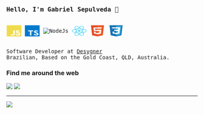 <samp>

### Hello, I'm Gabriel Sepulveda 👋

<div style="display: inline_block"><br>
  <img align="center" alt="Javascript" height="30" width="40" src="https://raw.githubusercontent.com/devicons/devicon/master/icons/javascript/javascript-plain.svg">
  <img align="center" alt="Typescript" height="30" width="40" src="https://raw.githubusercontent.com/devicons/devicon/master/icons/typescript/typescript-plain.svg">
  <img align="center" alt="NodeJs" height="30" width="40"  src="https://cdn.jsdelivr.net/gh/devicons/devicon/icons/nodejs/nodejs-original.svg" />
  <img align="center" alt="React" height="30" width="40" src="https://raw.githubusercontent.com/devicons/devicon/master/icons/react/react-original.svg">
  <img align="center" alt="HTML" height="30" width="40" src="https://raw.githubusercontent.com/devicons/devicon/master/icons/html5/html5-original.svg">
  <img align="center" alt="CSS" height="30" width="40" src="https://raw.githubusercontent.com/devicons/devicon/master/icons/css3/css3-original.svg">
</div>

<br/>

Software Developer at [Desygner](https://desygner.com/) <br/>
Brazilian, Based on the Gold Coast, QLD, Australia. <br/>

</samp>

  
### Find me around the web
 
<div>
  <a href="https://www.linkedin.com/in/gbrlsepulveda/" target="_blank"><img src="https://img.shields.io/badge/-LinkedIn-%230077B5?style=for-the-badge&logo=linkedin&logoColor=white" target="_blank"></a>
  <a href="https://twitter.com/GbrlSepulveda" target="_blank"><img src="https://img.shields.io/badge/Twitter-1DA1F2?style=for-the-badge&logo=twitter&logoColor=white" target="_blank"></a> 


</div>

---
<!-- ![Metrics](https://metrics.lecoq.io/gbrlsepulveda) -->

<div align="left">
  <a href="https://github.com/gbrlsepulveda">
    <img height="180em" src="https://github-readme-stats.vercel.app/api/top-langs/?username=gbrlsepulveda&layout=compact&langs_count=7&theme=dark"/>
  </a>
</div>
